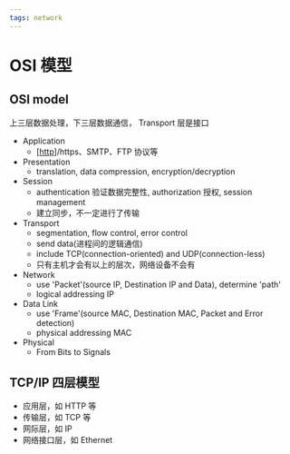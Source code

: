 ```yaml
---
tags: network
---
```

# OSI 模型

## OSI model

上三层数据处理，下三层数据通信， Transport 层是接口

- Application
  - [[http]]/https、SMTP、FTP 协议等
- Presentation
  - translation, data compression, encryption/decryption
- Session
  - authentication 验证数据完整性, authorization 授权, session management
  - 建立同步，不一定进行了传输
- Transport
  - segmentation, flow control, error control
  - send data(进程间的逻辑通信)
  - include TCP(connection-oriented) and UDP(connection-less)
  - 只有主机才会有以上的层次，网络设备不会有
- Network
  - use 'Packet'(source IP, Destination IP and Data), determine 'path'
  - logical addressing IP
- Data Link
  - use 'Frame'(source MAC, Destination MAC, Packet and Error detection)
  - physical addressing MAC
- Physical
  - From Bits to Signals

## TCP/IP 四层模型

- 应用层，如 HTTP 等
- 传输层，如 TCP 等
- 网际层，如 IP
- 网络接口层，如 Ethernet

[//begin]: # "Autogenerated link references for markdown compatibility"
[http]: http.md "http"
[//end]: # "Autogenerated link references"